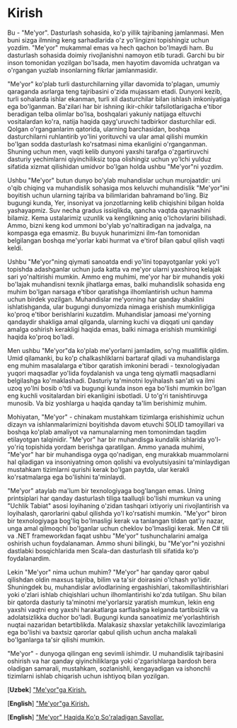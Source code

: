 # Kirish

Bu - "Me'yor". Dasturlash sohasida, ko'p yillik tajribaning jamlanmasi. Men buni sizga ilmning keng sarhadlarida o'z yo'lingizni topishingiz uchun yozdim. "Me'yor" mukammal emas va hech qachon bo'lmaydi ham. Bu dasturlash sohasida doimiy rivojlanishni namoyon etib turadi. Garchi bu bir inson tomonidan yozilgan bo'lsada, men hayotim davomida uchratgan va o'rgangan yuzlab insonlarning fikrlar jamlanmasidir.

"Me'yor" ko'plab turli dasturchilarning yillar davomida to'plagan, umumiy qaraganda asrlarga teng tajribasini o'zida mujassam etadi. Dunyoni kezib, turli sohalarda ishlar ekanman, turli xil dasturchilar bilan ishlash imkoniyatiga ega bo'lganman. Ba'zilari har bir ishning ikir-chikir tafsilotlarigacha e'tibor beradigan telba olimlar bo'lsa, boshqalari yakuniy natijaga eltuvchi vositalardan ko'ra, natija haqida qayg'uruvchi tadbirkor dasturchilar edi. Qolgan o'rganganlarim qatorida, ularning barchasidan, boshqa dasturchilarni ruhlantirib yo'lini yorituvchi va ular amal qilishi mumkin bo'lgan sodda dasturlash ko'rsatmasi nima ekanligini o'rganganman. Shuning uchun men, vaqti kelib dunyoni yaxshi tarafga o'zgartiruvchi dasturiy yechimlarni qiyinchiliksiz topa olishingiz uchun yo'lchi yulduz sifatida xizmat qilishidan umidvor bo'lgan holda ushbu "Me'yor"ni yozdim.

Ushbu "Me'yor" butun dunyo bo'ylab muhandislar uchun murojaatdir: uni o'qib chiqing va muhandislik sohasiga mos keluvchi muhandislik "Me'yor"ini boyitish uchun ularning tajriba va bilimlaridan bahramand bo'ling. Biz bugungi kunda, Yer, insoniyat va jonzotlarning kelib chiqishini bilgan holda yashayapmiz. Suv necha gradus issiqlikda, qancha vaqtda qaynashini bilamiz. Kema ustalarimiz uzunlik va kenglikning aniq o'lchovlarini bilishadi. Ammo, bizni keng kod ummoni bo'ylab yo'naltiradigan na jadvalga, na kompasga ega emasmiz. Bu buyuk hunarimizni ilm-fan tomonidan belgilangan boshqa me'yorlar kabi hurmat va e'tirof bilan qabul qilish vaqti keldi.

Ushbu "Me'yor"ning qiymati sanoatda endi yo'lini topayotganlar yoki yo'l topishda adashganlar uchun juda katta va me'yor ularni yaxshiroq kelajak sari yo'naltirishi mumkin. Ammo eng muhimi, me'yor har bir muhandis yoki bo'lajak muhandisni texnik jihatlarga emas, balki muhandislik sohasida eng muhim bo'lgan narsaga e'tibor qaratishga ilhomlantirish uchun hamma uchun birdek yozilgan. Muhandislar me'yorning har qanday shaklini ishlatishganda, ular bugungi dunyomizda nimaga erishish mumkinligiga ko'proq e'tibor berishlarini kuzatdim. Muhandislar jamoasi me'yorning qandaydir shakliga amal qilganda, ularning kuchi va diqqati uni qanday amalga oshirish kerakligi haqida emas, balki nimaga erishish mumkinligi haqida ko'proq bo'ladi.

Men ushbu "Me'yor"da ko'plab me'yorlarni jamladim, so'ng mualliflik qildim. Umid qilamanki, bu ko'p chalkashliklarni bartaraf qiladi va muhandislarga eng muhim masalalarga e'tibor qaratish imkonini beradi - texnologiyadan yuqori maqsadlar yo'lida foydalanish va unga teng qiymatli maqsadlarni belgilashga ko'maklashadi. Dasturiy ta'minotni loyihalash san'ati va ilmi uzoq yo'lni bosib o'tdi va bugungi kunda inson ega bo'lishi mumkin bo'lgan eng kuchli vositalardan biri ekanligini isbotladi. U to'g'ri tanishtiruvga munosib. Va biz yoshlarga u haqida qanday ta'lim berishimiz muhim.

Mohiyatan, "Me'yor" - chinakam mustahkam tizimlarga erishishimiz uchun dizayn va ishlanmalarimizni boyitishda davom etuvchi SOLID tamoyillari va boshqa ko'plab amaliyot va namunalarning men tomonimdan taqdim etilayotgan talqinidir. "Me'yor" har bir muhandisga kundalik ishlarida yo'l-yo'riq topishida yordam berishga qaratilgan. Ammo yanada muhimi, "Me'yor" har bir muhandisga oyga qo'nadigan, eng murakkab muammolarni hal qiladigan va insoniyatning omon qolishi va evolyutsiyasini ta'minlaydigan mustahkam tizimlarni qurishi kerak bo'lgan paytda, ular kerakli ko'rsatmalarga ega bo'lishini ta'minlaydi.

"Me'yor" ataylab ma'lum bir texnologiyaga bog'langan emas. Uning printsiplari har qanday dasturlash tiliga taalluqli bo'lishi mumkun va uning "Uchlik Tabiat" asosi loyihaning o'zidan tashqari ixtiyoriy uni rivojlantirish va loyihalash, qarorlarini qabul qilishda yo'l ko'rsatishi mumkin. "Me'yor" biron bir texnologiyaga bog'liq bo'lmasligi kerak va tanlangan tildan qat'iy nazar, unga amal qilmoqchi bo'lganlar uchun cheklov bo'lmasligi kerak. Men C# tili va .NET frameworkdan faqat ushbu "Me'yor" tushunchalarini amalga oshirish uchun foydalanaman. Ammo shuni bilingki, bu "Me'yor"ni yozishni dastlabki bosqichlarida men Scala-dan dasturlash tili sifatida ko'p foydalanardim. 

Lekin "Me'yor" nima uchun muhim? "Me'yor" har qanday qaror qabul qilishdan oldin maxsus tajriba, bilim va ta'sir doirasini o'lchash yo'lidir. Shuningdek bu, muhandislar avlodlarining ergashishlari, takomillashtirishlari yoki o'zlari ishlab chiqishlari uchun ilhomlantirishi ko'zda tutilgan. Shu bilan bir qatorda dasturiy ta'minotni me'yorlarsiz yaratish mumkun, lekin eng yaxshi vaqtni eng yaxshi harakatlarga sarflashga kelganda tartibsizlik va adolatsizlikka duchor bo'ladi. Bugungi kunda sanoatimiz me'yorlashtirish nuqtai nazaridan betartiblikda. Malakasiz shaxslar yetakchilik lavozimlariga ega bo'lishi va baxtsiz qarorlar qabul qilish uchun ancha malakali bo'lganlarga ta'sir qilishi mumkin.

"Me'yor" - dunyoga qilingan eng sevimli ishimdir. U muhandislik tajribasini oshirish va har qanday qiyinchiliklarga yoki o'zgarishlarga bardosh bera oladigan samarali, mustahkam, sozlanishli, kengayadigan va ishonchli tizimlarni ishlab chiqarish uchun ishtiyoq bilan yozilgan.


[**Uzbek**] ["Me'yor"ga Kirish.](https://www.youtube.com/watch?v=FuuWGqyEvuA)

[**English**] ["Me'yor"ga Kirish.](https://www.youtube.com/watch?v=8PveoymxCok)

[**English**] ["Me'yor" Haqida Ko'p So'raladigan Savollar.](https://www.youtube.com/watch?v=Au7G_y4BkbY)